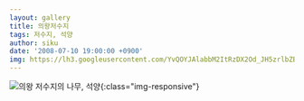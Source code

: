 ```yaml
---
layout: gallery
title: 의왕저수지
tags: 저수지, 석양
author: siku
date: '2008-07-10 19:00:00 +0900'
img: https://lh3.googleusercontent.com/YvQOYJAlabbM2ItRzDX2Od_JH5zrlbZBB6h_UyTAV3o686eiRUKZUVhmd_Ji9eVofk0sSsk8oNgWazGp_bX6nN6GRiLkUwlzURaGtayMhpuT2A4pgA4GQCKifMbz6r79um1hy9wKVOIjLTHqQBJIc1O9xDT_qTVQjb5KAuV1TYggOiy_U9dfwAXdBJzqrQ6Rgmhd3QeQ-XNUcJmRH8W6nz4j6vdjwTR_FqdO1yNxYGP9D2mIicqPvOLf5Ci4LgZ4Njcv-DF4gk40mj_Xm9FBR5e2_3cgpNqqMTzfImxyeze3pAJN9HdFc9o4t6zZBdOW2nQniz000Ya1Y9DZqBptq9j0nIC1dEijiah4V9oJGdyP62RA6Mk63Irrj7Lm6P6lYi6g3xBsCu2G242XbY29IdrARDueIJfENmGuHnOQJcRGS3NPQUifCWoNgWECQEC0ntYTpVduKXaUGsNnZqsbCGZUCnP5S0GOGvvvA6k5RdX8tqZBRgBL9yphPHwr1poSszTLzYNJUdIqHK7DCuP__r2zL-McY6Lqu7nV2hRLbxjD4fCOod1i9OzB03J2khS5asFURlY1no5bBUOsh6BtZ1Too5quRb42bgCNJm2nbtR8EKeWhnOIiwl2eeCT1gClw6IdN2HnbAVKY0cDHcM9I988q7qr9c2NxT7l=w1223-h917-no
---
```

![의왕 저수지의 나무, 석양](https://lh3.googleusercontent.com/YvQOYJAlabbM2ItRzDX2Od_JH5zrlbZBB6h_UyTAV3o686eiRUKZUVhmd_Ji9eVofk0sSsk8oNgWazGp_bX6nN6GRiLkUwlzURaGtayMhpuT2A4pgA4GQCKifMbz6r79um1hy9wKVOIjLTHqQBJIc1O9xDT_qTVQjb5KAuV1TYggOiy_U9dfwAXdBJzqrQ6Rgmhd3QeQ-XNUcJmRH8W6nz4j6vdjwTR_FqdO1yNxYGP9D2mIicqPvOLf5Ci4LgZ4Njcv-DF4gk40mj_Xm9FBR5e2_3cgpNqqMTzfImxyeze3pAJN9HdFc9o4t6zZBdOW2nQniz000Ya1Y9DZqBptq9j0nIC1dEijiah4V9oJGdyP62RA6Mk63Irrj7Lm6P6lYi6g3xBsCu2G242XbY29IdrARDueIJfENmGuHnOQJcRGS3NPQUifCWoNgWECQEC0ntYTpVduKXaUGsNnZqsbCGZUCnP5S0GOGvvvA6k5RdX8tqZBRgBL9yphPHwr1poSszTLzYNJUdIqHK7DCuP__r2zL-McY6Lqu7nV2hRLbxjD4fCOod1i9OzB03J2khS5asFURlY1no5bBUOsh6BtZ1Too5quRb42bgCNJm2nbtR8EKeWhnOIiwl2eeCT1gClw6IdN2HnbAVKY0cDHcM9I988q7qr9c2NxT7l=w1223-h917-no){:class="img-responsive"}
